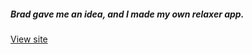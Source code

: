 <h5>Brad gave me  an idea, and I made my own relaxer app.</h5>
<p> <a href="https://amraaa.github.io/web-vanilla-js-projects-by-Brad-T.RelaxerApp/index.html"> View site</a>
  </p>
